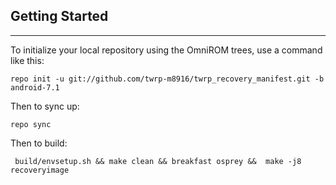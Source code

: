 ## Getting Started ##
---------------

To initialize your local repository using the OmniROM trees, use a command like this:

    repo init -u git://github.com/twrp-m8916/twrp_recovery_manifest.git -b android-7.1

Then to sync up:

    repo sync

Then to build:

     build/envsetup.sh && make clean && breakfast osprey &&  make -j8 recoveryimage

